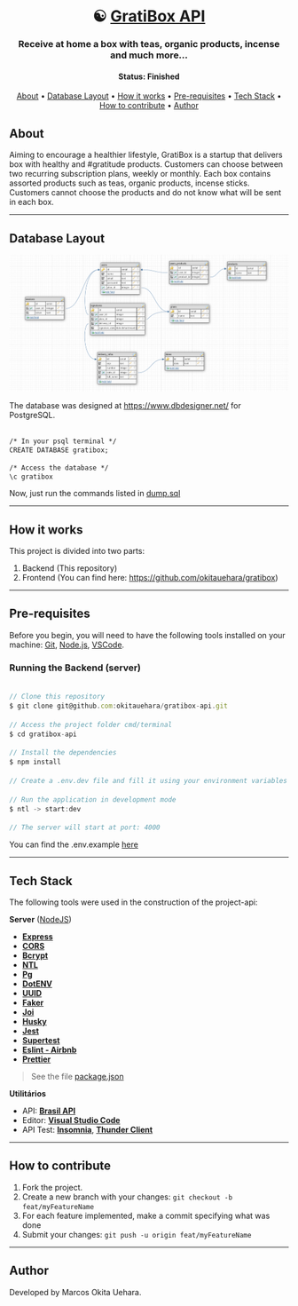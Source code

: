 <h1 align="center">
   ☯️ <a href="#"> GratiBox API </a>
</h1>

<h3 align="center">
    Receive at home a box with teas, organic products, incense and much more...
</h3>

<h4 align="center"> 
	 Status: Finished
</h4>

<p align="center">
 <a href="#about">About</a> •
 <a href="#layout">Database Layout</a> • 
 <a href="#how-it-works">How it works</a> • 
 <a href="#pre-requisites">Pre-requisites</a> • 
 <a href="#tech-stack">Tech Stack</a> • 
 <a href="#how-to-contribute">How to contribute</a> • 
 <a href="#author">Author</a>
</p>


## About

Aiming to encourage a healthier lifestyle, GratiBox is a startup that delivers box with healthy and #gratitude products. Customers can choose between two recurring subscription plans, weekly or monthly. Each box contains assorted products such as teas, organic products, incense sticks. Customers cannot choose the products and do not know what will be sent in each box.

---


## Database Layout

<img src="./public/database.png" alt="Database Layout" />

The database was designed at https://www.dbdesigner.net/ for PostgreSQL.

``` postgresql

/* In your psql terminal */
CREATE DATABASE gratibox;

/* Access the database */
\c gratibox

```
Now, just run the commands listed in <a href="https://github.com/okitauehara/gratibox-api/blob/main/dump.sql">dump.sql</a>

---

## How it works

This project is divided into two parts:
1. Backend (This repository)
2. Frontend (You can find here: https://github.com/okitauehara/gratibox)

---

## Pre-requisites

Before you begin, you will need to have the following tools installed on your machine:
[Git](https://git-scm.com), [Node.js](https://nodejs.org/en/), [VSCode](https://code.visualstudio.com/).

### Running the Backend (server)

``` jsx

// Clone this repository
$ git clone git@github.com:okitauehara/gratibox-api.git

// Access the project folder cmd/terminal
$ cd gratibox-api

// Install the dependencies
$ npm install

// Create a .env.dev file and fill it using your environment variables following the .env.example

// Run the application in development mode
$ ntl -> start:dev

// The server will start at port: 4000

```
You can find the .env.example <a href="https://github.com/okitauehara/gratibox-api/blob/main/.env.example">here</a>

---

## Tech Stack

The following tools were used in the construction of the project-api:

**Server**  ([NodeJS](https://nodejs.org/en/))

-   **[Express](https://expressjs.com/)**
-   **[CORS](https://expressjs.com/en/resources/middleware/cors.html)**
-   **[Bcrypt](https://github.com/kelektiv/node.bcrypt.js)**
-   **[NTL](https://github.com/ruyadorno/ntl)**
-   **[Pg](https://github.com/brianc/node-postgres)**
-   **[DotENV](https://github.com/motdotla/dotenv)**
-   **[UUID](https://github.com/uuidjs/uuid)**
-   **[Faker](https://github.com/Marak/Faker.js)**
-   **[Joi](https://github.com/hapijs/joi)**
-   **[Husky](https://github.com/typicode/husky)**
-   **[Jest](https://github.com/facebook/jest)**
-   **[Supertest](https://github.com/visionmedia/supertest)**
-   **[Eslint - Airbnb](https://github.com/airbnb/javascript)**
-   **[Prettier](https://github.com/prettier/prettier)**

> See the file  [package.json](https://github.com/okitauehara/gratibox-api/blob/main/package.json)

**Utilitários**

-   API:  **[Brasil API](https://github.com/BrasilAPI/cep-promise)**
-   Editor:  **[Visual Studio Code](https://code.visualstudio.com/)**
-   API Test:  **[Insomnia](https://insomnia.rest/)**, **[Thunder Client](https://www.thunderclient.io/)**


---


## How to contribute

1. Fork the project.
2. Create a new branch with your changes: `git checkout -b feat/myFeatureName`
3. For each feature implemented, make a commit specifying what was done
4. Submit your changes: `git push -u origin feat/myFeatureName`

---

## Author

Developed by Marcos Okita Uehara.

